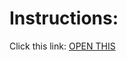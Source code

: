 # Instructions:

Click this link: [OPEN THIS](https://raw.githack.com/angieolonan03/Interactive-BIrthday-Cake/main/Feb.4/index.html)
